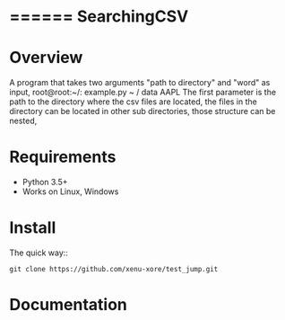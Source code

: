 ======
SearchingCSV
======



Overview
========

A program that takes two arguments "path to directory" and "word" as input,
    root@root:~/: example.py ~ / data AAPL
The first parameter is the path to the directory where the csv files are located, the files in 
the directory can be located in other sub directories, those structure can be nested,

Requirements
============

* Python 3.5+
* Works on Linux, Windows

Install
=======

The quick way::

    git clone https://github.com/xenu-xore/test_jump.git


Documentation
=============

